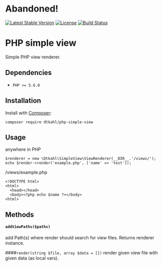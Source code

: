 # Abandoned!

[![Latest Stable Version](https://poser.pugx.org/dtkahl/php-simple-view/v/stable)](https://packagist.org/packages/php-simple-view)
[![License](https://poser.pugx.org/dtkahl/php-simple-view/license)](https://packagist.org/packages/dtkahl/php-simple-view)
[![Build Status](https://travis-ci.org/dtkahl/php-simple-view.svg?branch=master)](https://travis-ci.org/dtkahl/php-simple-view)

# PHP simple view

Simple PHP view renderer.


## Dependencies

* `PHP >= 5.6.0`


## Installation

Install with [Composer](http://getcomposer.org):

    composer require dtkahl/php-simple-view


## Usage

anywhere in PHP

    $renderer = new \Dtkahl\SimpleView\ViewRenderer(__DIR__.'/views/');
    echo $render->render('example.php', ['name' => 'test']);

/views/example.php

    <!DOCTYPE html>
    <html>
      <head></head>
      <body><?php echo $name ?></body>
    <html>

## Methods

#### `addViewPaths($paths)`
add Path(s) where render should search for view files. Returns renderer instance.

####`render(string $file, array $data = [])`
render given view file with given data (as local vars).
